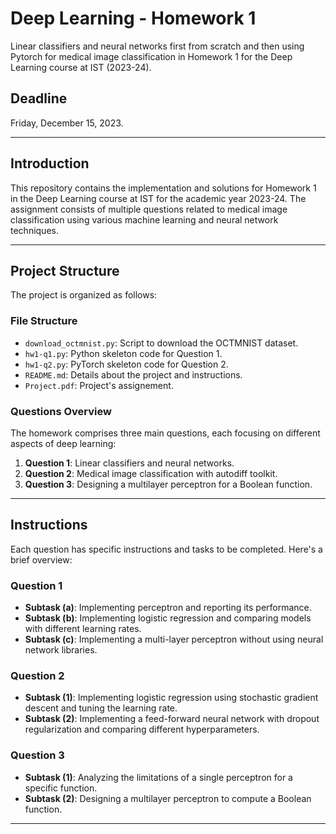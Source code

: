 # Deep Learning - Homework 1
Linear classifiers and neural networks first from scratch and then using Pytorch for medical image classification in Homework 1 for the Deep Learning course at IST (2023-24).

## Deadline
Friday, December 15, 2023.

---

## Introduction
This repository contains the implementation and solutions for Homework 1 in the Deep Learning course at IST for the academic year 2023-24. The assignment consists of multiple questions related to medical image classification using various machine learning and neural network techniques. 

---

## Project Structure
The project is organized as follows:

### File Structure
- `download_octmnist.py`: Script to download the OCTMNIST dataset.
- `hw1-q1.py`: Python skeleton code for Question 1.
- `hw1-q2.py`: PyTorch skeleton code for Question 2.
- `README.md`: Details about the project and instructions.
- `Project.pdf`: Project's assignement.

### Questions Overview
The homework comprises three main questions, each focusing on different aspects of deep learning:

1. **Question 1**: Linear classifiers and neural networks.
2. **Question 2**: Medical image classification with autodiff toolkit.
3. **Question 3**: Designing a multilayer perceptron for a Boolean function.

---

## Instructions
Each question has specific instructions and tasks to be completed. Here's a brief overview:

### Question 1
- **Subtask (a)**: Implementing perceptron and reporting its performance.
- **Subtask (b)**: Implementing logistic regression and comparing models with different learning rates.
- **Subtask (c)**: Implementing a multi-layer perceptron without using neural network libraries.

### Question 2
- **Subtask (1)**: Implementing logistic regression using stochastic gradient descent and tuning the learning rate.
- **Subtask (2)**: Implementing a feed-forward neural network with dropout regularization and comparing different hyperparameters.

### Question 3
- **Subtask (1)**: Analyzing the limitations of a single perceptron for a specific function.
- **Subtask (2)**: Designing a multilayer perceptron to compute a Boolean function.

---

